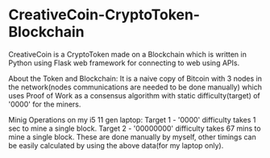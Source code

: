 # CreativeCoin-CryptoToken-Blockchain

CreativeCoin is a CryptoToken made on a Blockchain which is written in Python using Flask web framework for connecting to web using APIs.

About the Token and Blockchain:
It is a naive copy of Bitcoin with 3 nodes in the network(nodes communications are needed to be done manually) which uses Proof of Work as a consensus algorithm with static difficulty(target) of '0000' for the miners.

Minig Operations on my i5 11 gen laptop:
Target 1 - '0000' difficulty takes 1 sec to mine a single block.
Target 2 - '00000000' difficulty takes 67 mins to mine a single block.
These are done manually by myself, other timings can be easily calculated by using the above data(for my laptop only).
